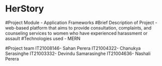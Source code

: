 # HerStory

#Project Module - Application Frameworks
#Brief Description of Project - web-based platform that aims to provide consultation, complaints, and counseling services to women who have experienced harassment or assault
#Technologies used - MERN

#Project team
IT21008146- Sahan Perera
IT21004322- Chanukya Serasinghe
IT21003332- Devindu Samarasinghe
IT21004636- Nashali Perera
